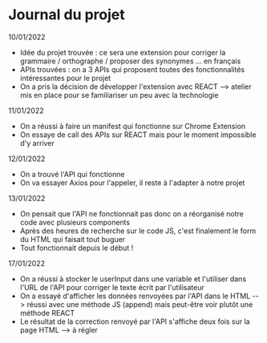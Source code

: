 # Journal du projet
10/01/2022
 - Idée du projet trouvée : ce sera une extension pour corriger la grammaire / orthographe / proposer des synonymes ... en français
 - APIs trouvées : on a 3 APIs qui proposent toutes des fonctionnalités intéressantes pour le projet 
 - On a pris la décision de développer l'extension avec REACT --> atelier mis en place pour se familiariser un peu avec la technologie 

11/01/2022
 - On a réussi à faire un manifest qui fonctionne sur Chrome Extension 
 - On essaye de call des APIs sur REACT mais pour le moment impossible d'y arriver

12/01/2022
 - On a trouvé l'API qui fonctionne
 - On va essayer Axios pour l'appeler, il reste à l'adapter à notre projet 

13/01/2022
 - On pensait que l'API ne fonctionnait pas donc on a réorganisé notre code avec plusieurs components 
 - Après des heures de recherche sur le code JS, c'est finalement le form du HTML qui faisait tout buguer 
 - Tout fonctionnait depuis le début ! 

17/01/2022
 - On a réussi à stocker le userInput dans une variable et l'utiliser dans l'URL de l'API pour corriger le texte écrit par l'utilisateur
 - On a essayé d'afficher les données renvoyées par l'API dans le HTML --> réussi avec une méthode JS (append) mais peut-être voir plutôt une méthode REACT
 - Le résultat de la correction renvoyé par l'API s'affiche deux fois sur la page HTML --> à régler 
